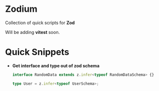 # Zodium

Collection of quick scripts for **Zod**

Will be adding **vitest** soon.

# Quick Snippets

- **Get interface and type out of zod schema**

  ```ts
  interface RandomData extends z.infer<typeof RandomDataSchema> {}
  ```

  ```ts
  type User = z.infer<typeof UserSchema>;
  ```

